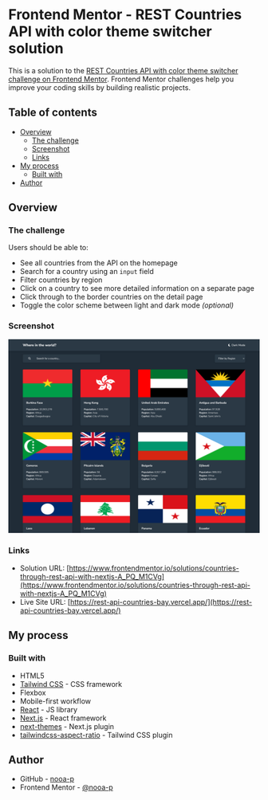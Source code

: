 # Frontend Mentor - REST Countries API with color theme switcher solution

This is a solution to the [REST Countries API with color theme switcher challenge on Frontend Mentor](https://www.frontendmentor.io/challenges/rest-countries-api-with-color-theme-switcher-5cacc469fec04111f7b848ca). Frontend Mentor challenges help you improve your coding skills by building realistic projects. 

## Table of contents

- [Overview](#overview)
  - [The challenge](#the-challenge)
  - [Screenshot](#screenshot)
  - [Links](#links)
- [My process](#my-process)
  - [Built with](#built-with)
- [Author](#author)

## Overview

### The challenge

Users should be able to:

- See all countries from the API on the homepage
- Search for a country using an `input` field
- Filter countries by region
- Click on a country to see more detailed information on a separate page
- Click through to the border countries on the detail page
- Toggle the color scheme between light and dark mode *(optional)*

### Screenshot

![](./screenshot.jpg)

### Links

- Solution URL: [https://www.frontendmentor.io/solutions/countries-through-rest-api-with-nextjs-A_PQ_M1CVg](https://www.frontendmentor.io/solutions/countries-through-rest-api-with-nextjs-A_PQ_M1CVg)
- Live Site URL: [https://rest-api-countries-bay.vercel.app/](https://rest-api-countries-bay.vercel.app/)

## My process

### Built with

- HTML5
- [Tailwind CSS](https://tailwindcss.com/) - CSS framework
- Flexbox
- Mobile-first workflow
- [React](https://reactjs.org/) - JS library
- [Next.js](https://nextjs.org/) - React framework
- [next-themes](https://github.com/pacocoursey/next-themes) - Next.js plugin
- [tailwindcss-aspect-ratio](https://github.com/tailwindlabs/tailwindcss-aspect-ratio) - Tailwind CSS plugin

## Author

- GitHub - [nooa-p](https://github.com/nooa-p)
- Frontend Mentor - [@nooa-p](https://www.frontendmentor.io/profile/nooa-p)
